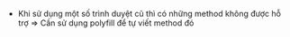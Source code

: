 - Khi sử dụng một số trình duyệt cũ thì có những method không được hỗ trợ => Cần sử dụng polyfill để tự viết method đó
